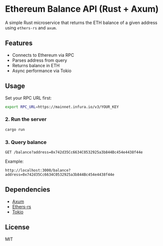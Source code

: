 # Ethereum Balance API (Rust + Axum)

A simple Rust microservice that returns the ETH balance of a given address using `ethers-rs` and `axum`.

## Features

- Connects to Ethereum via RPC
- Parses address from query
- Returns balance in ETH
- Async performance via Tokio

## Usage

Set your RPC URL first:

```bash
export RPC_URL=https://mainnet.infura.io/v3/YOUR_KEY
```

### 2. Run the server

```bash
cargo run
```

### 3. Query balance

```http
GET /balance?address=0x742d35Cc6634C0532925a3b844Bc454e4438f44e
```

Example:
```
http://localhost:3000/balance?address=0x742d35Cc6634C0532925a3b844Bc454e4438f44e
```

## Dependencies

- [Axum](https://docs.rs/axum)
- [Ethers-rs](https://docs.rs/ethers)
- [Tokio](https://tokio.rs/)

## License

MIT
